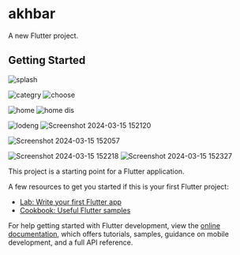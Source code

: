 # akhbar

A new Flutter project.

## Getting Started


![splash](https://github.com/aiibd3/Akhbar/assets/114152030/29e42a1e-f1b5-4e0b-bf4f-c86ad1580bef)   

![categry](https://github.com/aiibd3/Akhbar/assets/114152030/fd7c52fc-5fc0-48a8-811f-2cf56caf6e90)    ![choose](https://github.com/aiibd3/Akhbar/assets/114152030/c8791245-1c9e-44c9-8287-08aa1fb349d0)

![home](https://github.com/aiibd3/Akhbar/assets/114152030/f661e4b4-84ba-4b4c-a0dd-9ea731006255)   ![home dis](https://github.com/aiibd3/Akhbar/assets/114152030/08cccfeb-d735-4142-abe1-0e37509889e8)

![lodeng](https://github.com/aiibd3/Akhbar/assets/114152030/f7224631-cabe-4d0e-98f3-a9ec86db494e)    ![Screenshot 2024-03-15 152120](https://github.com/aiibd3/Akhbar/assets/114152030/8b8c7388-e258-40d8-bb71-6001204d775b)

![Screenshot 2024-03-15 152057](https://github.com/aiibd3/Akhbar/assets/114152030/a8e3a1a4-117b-470a-aa87-f299aaa85cd5)

![Screenshot 2024-03-15 152218](https://github.com/aiibd3/Akhbar/assets/114152030/cf37bed7-da35-49a3-9ea3-7f91ae613afa)   ![Screenshot 2024-03-15 152327](https://github.com/aiibd3/Akhbar/assets/114152030/20b2158b-5fb8-43f6-bd41-9b155fcee0bd)




This project is a starting point for a Flutter application.

A few resources to get you started if this is your first Flutter project:

- [Lab: Write your first Flutter app](https://docs.flutter.dev/get-started/codelab)
- [Cookbook: Useful Flutter samples](https://docs.flutter.dev/cookbook)

For help getting started with Flutter development, view the
[online documentation](https://docs.flutter.dev/), which offers tutorials,
samples, guidance on mobile development, and a full API reference.

